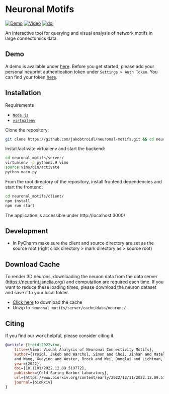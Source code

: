 
# Neuronal Motifs
[![Demo](https://img.shields.io/badge/demo-running-blue.svg?colorB=4AC8F4)](https://vimo-client-3jagpvnfya-uc.a.run.app/)
[![Video](https://img.shields.io/badge/video-online-red.svg?colorB=f25100)](https://www.youtube.com/watch?v=lWc__xAo73o)
[![doi](https://img.shields.io/badge/doi-10.1109%2FTVCG.2017.2745978-purple.svg?colorB=C46CFD)](https://doi.org/10.1101/2022.12.09.519772)

An interactive tool for querying and visual analysis of network motifs in large connectomics data.

## Demo 
A demo is available under [here](https://vimo-client-3jagpvnfya-uc.a.run.app/). Before you get started, please add your personal neuprint authentication token under `Settings > Auth Token`. You can find your token [here](https://neuprint.janelia.org/account). 


## Installation

Requirements
* [`Node.js`](https://nodejs.org/en/)
* [`virtualenv`](https://virtualenv.pypa.io/en/latest/installation.html)

Clone the repository:
```bash
git clone https://github.com/jakobtroidl/neuronal-motifs.git && cd neuronal-motifs
```

Install/activate virtualenv and start the backend:
```bash
cd neuronal_motifs/server/
virtualenv -p python3.9 vimo
source vimo/bin/activate
python main.py
```

From the root directory of the repository, install frontend dependencies and start the frontend:
```bash
cd neuronal_motifs/client/
npm install
npm run start
```

The application is accessible under http://localhost:3000/

## Development
- In PyCharm make sure the client and source directory are set as the source root (right click directory > mark directory as > source root)

## Download Cache

To render 3D neurons, downloading the neuron data from the data server (https://neuprint.janelia.org/) and computation are required each time. If you want to reduce these loading times, please download the neuron dataset and save it to your local folder.
- [Click here](https://drive.google.com/file/d/1iv1AGUKxi55HWS2n8Yv_NY778I6OawG5/view?usp=share_link) to download the cache 
- Unzip to `neunonal_motifs/server/cache/data/neurons/`

## Citing
If you find our work helpful, please consider citing it.
```bibtex
@article {troidl2022vimo,
    title={Vimo: Visual Analysis of Neuronal Connectivity Motifs},
    author={Troidl, Jakob and Warchol, Simon and Choi, Jinhan and Matelsky, Jordan and Dhanysai, Nagaraju 
    and Wang, Xueying and Wester, Brock and Wei, Donglai and Lichtman, Jeff W and Pfister, Hanspeter and Beyer, Johanna},
    year={2022},
    doi={10.1101/2022.12.09.519772},
    publisher={Cold Spring Harbor Laboratory},
    url={https://www.biorxiv.org/content/early/2022/12/11/2022.12.09.519772},
    journal={bioRxiv}
}
```
